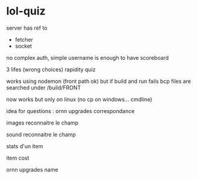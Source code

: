 # lol-quiz

server has ref to

- fetcher
- socket

no complex auth, simple username is enough to have scoreboard

3 lifes (wrong choices)
rapidity quiz

works using nodemon (front path ok)
but if build and run fails bcp files are searched under /build/FRONT

now works but only on linux (no cp on windows... cmdline)

idea for questions
: ornn upgrades correspondance

images reconnaitre le champ

sound reconnaitre le champ

stats d'un item

item cost

ornn upgrades name

